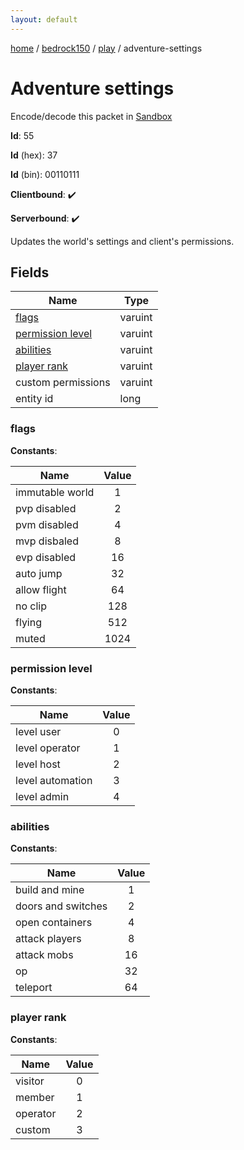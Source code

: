 ```yaml
---
layout: default
---
```


[home](/)  /  [bedrock150](/protocol/bedrock150)  /  [play](/protocol/bedrock150/play)  /  adventure-settings

# Adventure settings

Encode/decode this packet in [Sandbox](../../../sandbox/bedrock150#play.adventure_settings)

**Id**: 55

**Id** (hex): 37

**Id** (bin): 00110111

**Clientbound**: ✔️

**Serverbound**: ✔️

Updates the world's settings and client's permissions.

## Fields

Name | Type
---|---
[flags](#flags) | varuint
[permission level](#permission-level) | varuint
[abilities](#abilities) | varuint
[player rank](#player-rank) | varuint
custom permissions | varuint
entity id | long

### flags

**Constants**:

Name | Value
---|:---:
immutable world | 1
pvp disabled | 2
pvm disabled | 4
mvp disbaled | 8
evp disabled | 16
auto jump | 32
allow flight | 64
no clip | 128
flying | 512
muted | 1024

### permission level

**Constants**:

Name | Value
---|:---:
level user | 0
level operator | 1
level host | 2
level automation | 3
level admin | 4

### abilities

**Constants**:

Name | Value
---|:---:
build and mine | 1
doors and switches | 2
open containers | 4
attack players | 8
attack mobs | 16
op | 32
teleport | 64

### player rank

**Constants**:

Name | Value
---|:---:
visitor | 0
member | 1
operator | 2
custom | 3
